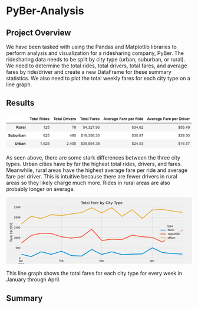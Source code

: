 # PyBer-Analysis

## Project Overview

We have been tasked with using the Pandas and Matplotlib libraries to perform analysis and visualization for a ridesharing company, PyBer. The ridesharing data needs to be split by city type (urban, suburban, or rural). We need to determine the total rides, total drivers, total fares, and average fares by ride/driver and create a new DataFrame for these summary statistics. We also need to plot the total weekly fares for each city type on a line graph.

## Results

![Summary.PNG](analysis/Summary.PNG)

As seen above, there are some stark differences between the three city types. Urban cities have by far the highest total rides, drivers, and fares. Meanwhile, rural areas have the highest average fare per ride and average fare per driver. This is intuitive because there are fewer drivers in rural areas so they likely charge much more. Rides in rural areas are also probably longer on average.

![PyBer_fare_summary.PNG](analysis/PyBer_fare_summary.PNG)

This line graph shows the total fares for each city type for every week in January through April.

## Summary

